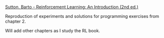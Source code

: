 [Sutton, Barto - Reinforcement Learning: An Introduction (2nd ed.)](http://incompleteideas.net/book/RLbook2020.pdf)

Reproduction of experiments and solutions for programming exercises from chapter 2.

Will add other chapters as I study the RL book.
